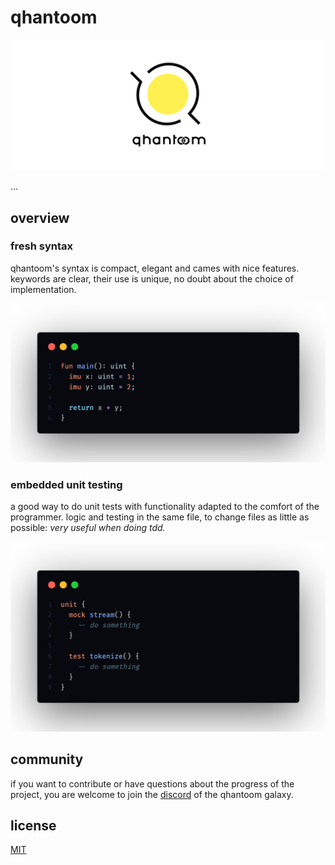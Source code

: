 # qhantoom

<p align="center">
  <img src="./src/misc/qhantoom-banner.png" />
</p>

...


## overview

### fresh syntax

qhantoom's syntax is compact, elegant and cames with nice features. keywords are clear, their use is unique, no doubt about the choice of implementation.

<p align="center">
  <img src="./src/misc/overview/qhantoom-syntax.png" />
</p>

### embedded unit testing

a good way to do unit tests with functionality adapted to the comfort of the programmer. logic and testing in the same file, to change files as little as possible: *very useful when doing tdd.*

<p align="center">
  <img src="./src/misc/overview/qhantoom-unit-testing.png" />
</p>

## community

if you want to contribute or have questions about the progress of the project, you are welcome to join the [discord](https://discord.gg/5s34BsbH) of the qhantoom galaxy.

## license

[MIT](./LICENSE)
